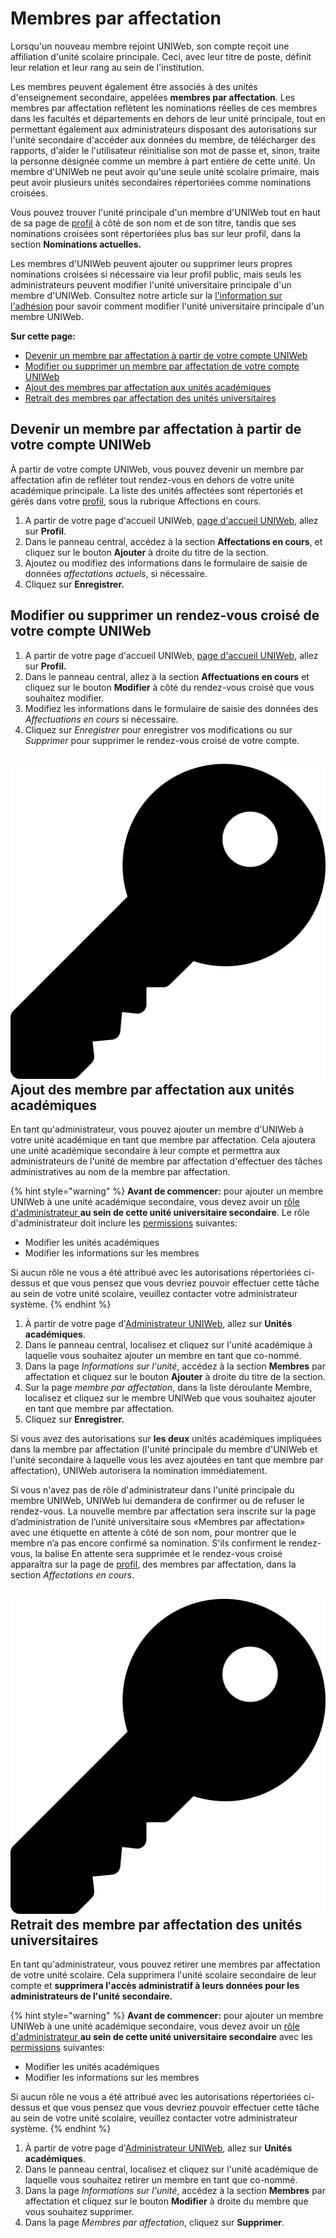 # Membres par affectation

Lorsqu'un nouveau membre rejoint UNIWeb, son compte reçoit une affiliation d'unité scolaire principale. Ceci, avec leur titre de poste, définit leur relation et leur rang au sein de l'institution.

Les membres peuvent également être associés à des unités d'enseignement secondaire, appelées **membres par affectation**. Les membres par affectation reflètent les nominations réelles de ces membres dans les facultés et départements en dehors de leur unité principale, tout en permettant également aux administrateurs disposant des autorisations sur l'unité secondaire d'accéder aux données du membre, de télécharger des rapports, d'aider le l'utilisateur réinitialise son mot de passe et, sinon, traite la personne désignée comme un membre à part entière de cette unité. Un membre d'UNIWeb ne peut avoir qu'une seule unité scolaire primaire, mais peut avoir plusieurs unités secondaires répertoriées comme nominations croisées.

Vous pouvez trouver l'unité principale d'un membre d'UNIWeb tout en haut de sa page de [profil](../../networking-on-uniweb/filling-out-your-public-profile.md) à côté de son nom et de son titre, tandis que ses nominations croisées sont répertoriées plus bas sur leur profil, dans la section **Nominations actuelles.**

Les membres d'UNIWeb peuvent ajouter ou supprimer leurs propres nominations croisées si nécessaire via leur profil public, mais seuls les administrateurs peuvent modifier l'unité universitaire principale d'un membre d'UNIWeb. Consultez notre article sur la [l'information sur l'adhésion](../account-management/member-account-information.md#editing-the-account-information-of-other-uniweb-members) pour savoir comment modifier l'unité universitaire principale d'un membre UNIWeb.

**Sur cette page:**

* [Devenir un membre par affectation à partir de votre compte UNIWeb](cross-appointments.md#adding-a-cross-appointment-to-your-uniweb-account)
* [Modifier ou supprimer un membre par affectation de votre compte UNIWeb](cross-appointments.md#editing-or-deleting-a-cross-appointment-from-your-uniweb-account)
* [Ajout des membres par affectation aux unités académiques](cross-appointments.md#adding-cross-appointees-to-academic-units)
* [Retrait des membres par affectation des unités universitaires ](cross-appointments.md#removing-cross-appointees-from-academic-units)

## **Devenir un membre par affectation à partir de votre compte UNIWeb**

À partir de votre compte UNIWeb, vous pouvez devenir un membre par affectation afin de refléter tout rendez-vous en dehors de votre unité académique principale. La liste des unités affectées sont répertoriés et gérés dans votre [profil](../../networking-on-uniweb/filling-out-your-public-profile.md), sous la rubrique Affections en cours.

1. A partir de votre page d'accueil UNIWeb, [page d'accueil UNIWeb](../../navigating-uniweb/the-home-page.md), allez sur **Profil**.
2. Dans le panneau central, accédez à la section **Affectations en cours**, et cliquez sur le bouton **Ajouter** à droite du titre de la section.
3. Ajoutez ou modifiez des informations dans le formulaire de saisie de données _affectations actuels_, si nécessaire.
4. Cliquez sur **Enregistrer.**

## **Modifier ou supprimer un rendez-vous croisé de votre compte UNIWeb**

1. A partir de votre page d'accueil UNIWeb, [page d'accueil UNIWeb](../../navigating-uniweb/the-home-page.md), allez sur **Profil.**
2. Dans le panneau central, allez à la section **Affectuations en cours** et cliquez sur le bouton **Modifier** à côté du rendez-vous croisé que vous souhaitez modifier.
3. Modifiez les informations dans le formulaire de saisie des données des _Affectuations en cours_ si nécessaire.
4. Cliquez sur _Enregistrer_ pour enregistrer vos modifications ou sur _Supprimer_ pour supprimer le rendez-vous croisé de votre compte.

## ![](../../.gitbook/assets/key%20%281%29.svg) **Ajout des membre par affectation aux unités académiques**

En tant qu'administrateur, vous pouvez ajouter un membre d'UNIWeb à votre unité académique en tant que membre par affectation. Cela ajoutera une unité académique secondaire à leur compte et permettra aux administrateurs de l'unité de membre par affectation d'effectuer des tâches administratives au nom de la membre par affectation.

{% hint style="warning" %}
**Avant de commencer:** pour ajouter un membre UNIWeb à une unité académique secondaire, vous devez avoir un [rôle d'administrateur ](../access-control/managing-administrator-roles-and-permissions.md)**au sein de cette unité universitaire secondaire**. Le rôle d'administrateur doit inclure les [permissions](../access-control/managing-administrator-roles-and-permissions.md#administrator-permissions) suivantes:

* Modifier les unités académiques
* Modifier les informations sur les membres

Si aucun rôle ne vous a été attribué avec les autorisations répertoriées ci-dessus et que vous pensez que vous devriez pouvoir effectuer cette tâche au sein de votre unité scolaire, veuillez contacter votre administrateur système.
{% endhint %}

1. À partir de votre page d'[Administrateur UNIWeb](../../navigating-uniweb/the-administration-page.md), allez sur **Unités académiques**. 
2. Dans le panneau central, localisez et cliquez sur l'unité académique à laquelle vous souhaitez ajouter un membre en tant que co-nommé.
3. Dans la page _Informations sur l'unité_, accédez à la section **Membres** par affectation et cliquez sur le bouton **Ajouter** à droite du titre de la section.
4. Sur la page _membre par affectation_, dans la liste déroulante Membre, localisez et cliquez sur le membre UNIWeb que vous souhaitez ajouter en tant que membre par affectation.
5. Cliquez sur **Enregistrer.**

Si vous avez des autorisations sur **les deux** unités académiques impliquées dans la membre par affectation \(l'unité principale du membre d'UNIWeb et l'unité secondaire à laquelle vous les avez ajoutées en tant que membre par affectation\), UNIWeb autorisera la nomination immédiatement.

Si vous n'avez pas de rôle d'administrateur dans l'unité principale du membre UNIWeb, UNIWeb lui demandera de confirmer ou de refuser le rendez-vous. La nouvelle membre par affectation sera inscrite sur la page d’administration de l’unité universitaire sous «Membres par affectation» avec une étiquette en attente à côté de son nom, pour montrer que le membre n’a pas encore confirmé sa nomination. S'ils confirment le rendez-vous, la balise En attente sera supprimée et le rendez-vous croisé apparaîtra sur la page de [profil](../../networking-on-uniweb/filling-out-your-public-profile.md), des membres par affectation, dans la section _Affectations en cours_.

## ![](../../.gitbook/assets/key%20%281%29.svg) **Retrait des membre par affectation des unités universitaires**

En tant qu'administrateur, vous pouvez retirer une membres par affectation de votre unité scolaire. Cela supprimera l'unité scolaire secondaire de leur compte et **supprimera l'accès administratif à leurs données pour les administrateurs de l'unité secondaire.**

{% hint style="warning" %}
**Avant de commencer:** pour ajouter un membre UNIWeb à une unité académique secondaire, vous devez avoir un [rôle d'administrateur ](../access-control/managing-administrator-roles-and-permissions.md)**au sein de cette unité universitaire secondaire** avec les [permissions](../access-control/managing-administrator-roles-and-permissions.md#administrator-permissions) suivantes:

* Modifier les unités académiques
* Modifier les informations sur les membres

Si aucun rôle ne vous a été attribué avec les autorisations répertoriées ci-dessus et que vous pensez que vous devriez pouvoir effectuer cette tâche au sein de votre unité scolaire, veuillez contacter votre administrateur système.
{% endhint %}

1. À partir de votre page d'[Administrateur UNIWeb](../../navigating-uniweb/the-administration-page.md), allez sur **Unités académiques**. 
2. Dans le panneau central, localisez et cliquez sur l'unité académique de laquelle vous souhaitez retirer un membre en tant que co-nommé.
3. Dans la page _Informations sur l'unité_, accédez à la section **Membres** par affectation et cliquez sur le bouton **Modifier** à droite du membre que vous souhaitez supprimer.
4. Dans la page _Membres par affectation_, cliquez sur **Supprimer**.

